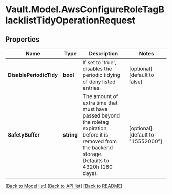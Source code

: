 # Vault.Model.AwsConfigureRoleTagBlacklistTidyOperationRequest

## Properties

Name | Type | Description | Notes
------------ | ------------- | ------------- | -------------
**DisablePeriodicTidy** | **bool** | If set to &#x27;true&#x27;, disables the periodic tidying of deny listed entries. | [optional] [default to false]
**SafetyBuffer** | **string** | The amount of extra time that must have passed beyond the roletag expiration, before it is removed from the backend storage. Defaults to 4320h (180 days). | [optional] [default to "15552000"]

[[Back to Model list]](../README.md#documentation-for-models) [[Back to API list]](../README.md#documentation-for-api-endpoints) [[Back to README]](../README.md)

